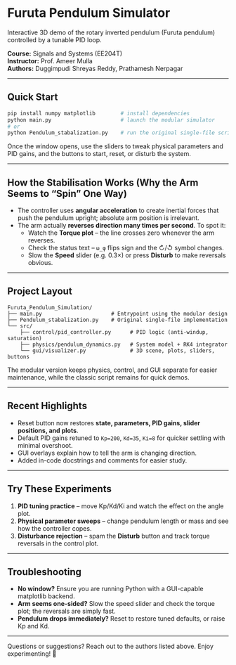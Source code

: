 # Furuta Pendulum Simulator

Interactive 3D demo of the rotary inverted pendulum (Furuta pendulum) controlled by a tunable PID loop.

**Course:** Signals and Systems (EE204T)  
**Instructor:** Prof. Ameer Mulla  
**Authors:** Duggimpudi Shreyas Reddy, Prathamesh Nerpagar

---

## Quick Start

```bash
pip install numpy matplotlib        # install dependencies
python main.py                      # launch the modular simulator
# or
python Pendulum_stabalization.py    # run the original single-file script
```

Once the window opens, use the sliders to tweak physical parameters and PID gains, and the buttons to start, reset, or disturb the system.

---

## How the Stabilisation Works (Why the Arm Seems to “Spin” One Way)

- The controller uses **angular acceleration** to create inertial forces that push the pendulum upright; absolute arm position is irrelevant.
- The arm actually **reverses direction many times per second**. To spot it:
  - Watch the **Torque plot** – the line crosses zero whenever the arm reverses.
  - Check the status text – `ω_φ` flips sign and the ↻/↺ symbol changes.
  - Slow the **Speed** slider (e.g. 0.3×) or press **Disturb** to make reversals obvious.

---

## Project Layout

```
Furuta_Pendulum_Simulation/
├── main.py                      # Entrypoint using the modular design
├── Pendulum_stabalization.py    # Original single-file implementation
└── src/
    ├── control/pid_controller.py      # PID logic (anti-windup, saturation)
    ├── physics/pendulum_dynamics.py   # System model + RK4 integrator
    └── gui/visualizer.py              # 3D scene, plots, sliders, buttons
```

The modular version keeps physics, control, and GUI separate for easier maintenance, while the classic script remains for quick demos.

---

## Recent Highlights

- Reset button now restores **state, parameters, PID gains, slider positions, and plots**.
- Default PID gains retuned to `Kp=200`, `Kd=35`, `Ki=8` for quicker settling with minimal overshoot.
- GUI overlays explain how to tell the arm is changing direction.
- Added in-code docstrings and comments for easier study.

---

## Try These Experiments

1. **PID tuning practice** – move Kp/Kd/Ki and watch the effect on the angle plot.  
2. **Physical parameter sweeps** – change pendulum length or mass and see how the controller copes.  
3. **Disturbance rejection** – spam the **Disturb** button and track torque reversals in the control plot.

---

## Troubleshooting

- **No window?** Ensure you are running Python with a GUI-capable matplotlib backend.
- **Arm seems one-sided?** Slow the speed slider and check the torque plot; the reversals are simply fast.
- **Pendulum drops immediately?** Reset to restore tuned defaults, or raise Kp and Kd.

---

Questions or suggestions? Reach out to the authors listed above. Enjoy experimenting! 🎡
